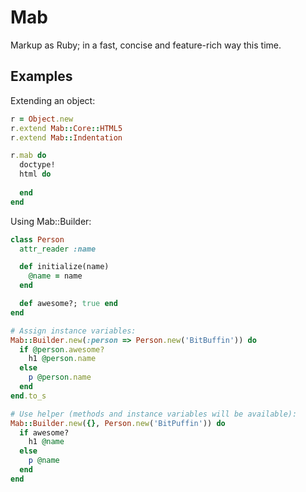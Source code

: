 Mab
===

Markup as Ruby; in a fast, concise and feature-rich way this time.

Examples
--------

Extending an object:

```ruby
r = Object.new
r.extend Mab::Core::HTML5
r.extend Mab::Indentation

r.mab do
  doctype!
  html do
    
  end
end

```

Using Mab::Builder:

```ruby
class Person
  attr_reader :name

  def initialize(name)
    @name = name
  end

  def awesome?; true end
end

# Assign instance variables:
Mab::Builder.new(:person => Person.new('BitBuffin')) do
  if @person.awesome?
    h1 @person.name
  else
    p @person.name
  end
end.to_s

# Use helper (methods and instance variables will be available):
Mab::Builder.new({}, Person.new('BitPuffin')) do
  if awesome?
    h1 @name
  else
    p @name
  end
end
```

